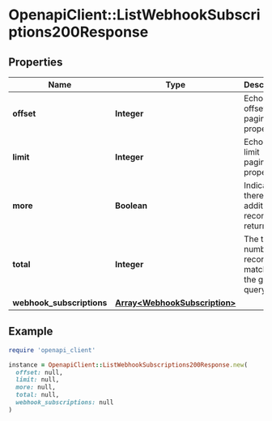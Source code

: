 # OpenapiClient::ListWebhookSubscriptions200Response

## Properties

| Name | Type | Description | Notes |
| ---- | ---- | ----------- | ----- |
| **offset** | **Integer** | Echoes offset pagination property. | [optional][readonly] |
| **limit** | **Integer** | Echoes limit pagination property. | [optional][readonly] |
| **more** | **Boolean** | Indicates if there are additional records to return | [optional][readonly] |
| **total** | **Integer** | The total number of records matching the given query. | [optional][readonly] |
| **webhook_subscriptions** | [**Array&lt;WebhookSubscription&gt;**](WebhookSubscription.md) |  |  |

## Example

```ruby
require 'openapi_client'

instance = OpenapiClient::ListWebhookSubscriptions200Response.new(
  offset: null,
  limit: null,
  more: null,
  total: null,
  webhook_subscriptions: null
)
```

